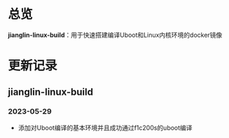 # 总览

**jianglin-linux-build**：用于快速搭建编译Uboot和Linux内核环境的docker镜像

# 更新记录

## jianglin-linux-build

### 2023-05-29

- 添加对Uboot编译的基本环境并且成功通过f1c200s的uboot编译